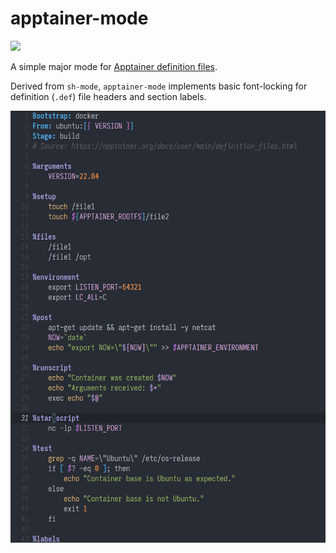 # apptainer-mode

![](https://img.shields.io/badge/Status-In%20development-red)

A simple major mode for [Apptainer definition files](https://apptainer.org/docs/user/main/definition_files.html).

Derived from `sh-mode`, `apptainer-mode` implements basic font-locking for definition (`.def`) file headers and section labels.

![](example.png)
